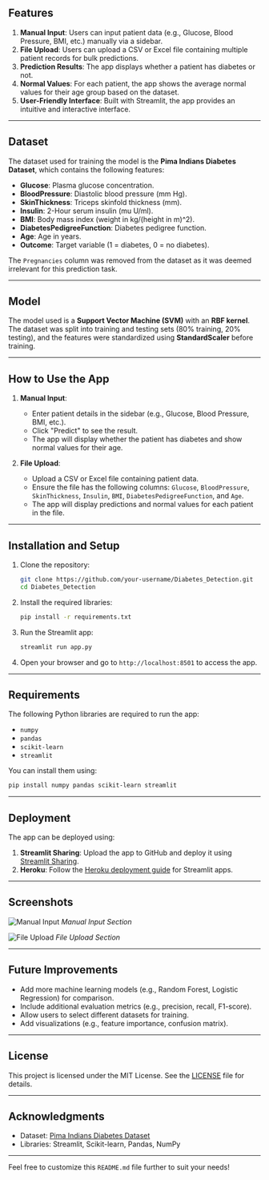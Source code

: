 

## Features

1. **Manual Input**: Users can input patient data (e.g., Glucose, Blood Pressure, BMI, etc.) manually via a sidebar.
2. **File Upload**: Users can upload a CSV or Excel file containing multiple patient records for bulk predictions.
3. **Prediction Results**: The app displays whether a patient has diabetes or not.
4. **Normal Values**: For each patient, the app shows the average normal values for their age group based on the dataset.
5. **User-Friendly Interface**: Built with Streamlit, the app provides an intuitive and interactive interface.

---

## Dataset

The dataset used for training the model is the **Pima Indians Diabetes Dataset**, which contains the following features:

- **Glucose**: Plasma glucose concentration.
- **BloodPressure**: Diastolic blood pressure (mm Hg).
- **SkinThickness**: Triceps skinfold thickness (mm).
- **Insulin**: 2-Hour serum insulin (mu U/ml).
- **BMI**: Body mass index (weight in kg/(height in m)^2).
- **DiabetesPedigreeFunction**: Diabetes pedigree function.
- **Age**: Age in years.
- **Outcome**: Target variable (1 = diabetes, 0 = no diabetes).

The `Pregnancies` column was removed from the dataset as it was deemed irrelevant for this prediction task.

---

## Model

The model used is a **Support Vector Machine (SVM)** with an **RBF kernel**. The dataset was split into training and testing sets (80% training, 20% testing), and the features were standardized using **StandardScaler** before training.

---

## How to Use the App

1. **Manual Input**:
   - Enter patient details in the sidebar (e.g., Glucose, Blood Pressure, BMI, etc.).
   - Click "Predict" to see the result.
   - The app will display whether the patient has diabetes and show normal values for their age.

2. **File Upload**:
   - Upload a CSV or Excel file containing patient data.
   - Ensure the file has the following columns: `Glucose`, `BloodPressure`, `SkinThickness`, `Insulin`, `BMI`, `DiabetesPedigreeFunction`, and `Age`.
   - The app will display predictions and normal values for each patient in the file.

---

## Installation and Setup

1. Clone the repository:
   ```bash
   git clone https://github.com/your-username/Diabetes_Detection.git
   cd Diabetes_Detection
   ```

2. Install the required libraries:
   ```bash
   pip install -r requirements.txt
   ```

3. Run the Streamlit app:
   ```bash
   streamlit run app.py
   ```

4. Open your browser and go to `http://localhost:8501` to access the app.

---

## Requirements

The following Python libraries are required to run the app:
- `numpy`
- `pandas`
- `scikit-learn`
- `streamlit`

You can install them using:
```bash
pip install numpy pandas scikit-learn streamlit
```

---

## Deployment

The app can be deployed using:
1. **Streamlit Sharing**: Upload the app to GitHub and deploy it using [Streamlit Sharing](https://share.streamlit.io/).
2. **Heroku**: Follow the [Heroku deployment guide](https://devcenter.heroku.com/articles/getting-started-with-python) for Streamlit apps.

---

## Screenshots

![Manual Input](screenshots/manual_input.png)
*Manual Input Section*

![File Upload](screenshots/file_upload.png)
*File Upload Section*

---

## Future Improvements

- Add more machine learning models (e.g., Random Forest, Logistic Regression) for comparison.
- Include additional evaluation metrics (e.g., precision, recall, F1-score).
- Allow users to select different datasets for training.
- Add visualizations (e.g., feature importance, confusion matrix).

---

## License

This project is licensed under the MIT License. See the [LICENSE](LICENSE) file for details.

---

## Acknowledgments

- Dataset: [Pima Indians Diabetes Dataset](https://www.kaggle.com/uciml/pima-indians-diabetes-database)
- Libraries: Streamlit, Scikit-learn, Pandas, NumPy

---

Feel free to customize this `README.md` file further to suit your needs!
